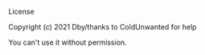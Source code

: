 License

Copyright (c) 2021 Dby/thanks to ColdUnwanted for help

You can't use it without permission.